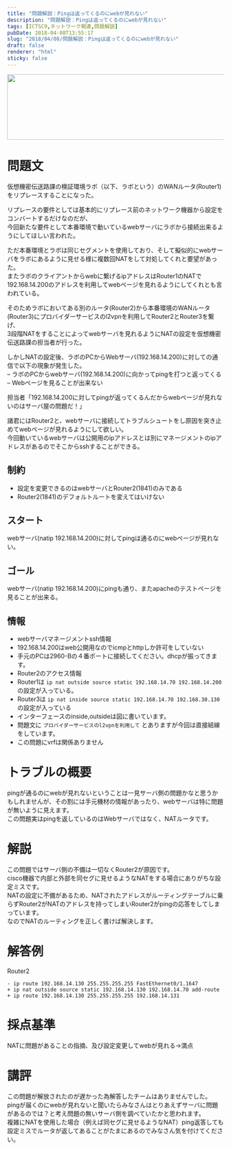 ```yaml
---
title: "問題解説：Pingは返ってくるのにwebが見れない"
description: "問題解説：Pingは返ってくるのにwebが見れない"
tags: [ICTSC9,ネットワーク関連,問題解説]
pubDate: 2018-04-08T13:55:17
slug: "2018/04/08/問題解説：Pingは返ってくるのにwebが見れない"
draft: false
renderer: "html"
sticky: false
---
```


<p><img decoding="async" loading="lazy" src="/images/wp/2018/04/NAS-300x76.jpg.webp" alt="" width="600" height="152" class="alignnone size-medium wp-image-1693"></p>
<h1>問題文</h1>
<p>仮想機密伝送路課の検証環境ラボ（以下、ラボという）のWANルータ(Router1)をリプレースすることになった。</p>
<p>リプレースの要件としては基本的にリプレース前のネットワーク機器から設定をコンバートするだけなのだが、<br />
今回新たな要件として本番環境で動いているwebサーバにラボから接続出来るようにしてほしい言われた。</p>
<p>ただ本番環境とラボは同じセグメントを使用しており、そして擬似的にwebサーバをラボにあるように見せる様に複数回NATをして対処してくれと要望があった。<br />
またラボのクライアントからwebに繋げるipアドレスはRouter1のNATで192.168.14.200のアドレスを利用してwebページを見れるようにしてくれとも言われている。</p>
<p>そのためラボにおいてある別のルータ(Router2)から本番環境のWANルータ(Router3)にプロバイダーサービスのl2vpnを利用してRouter2とRouter3を繋げ、<br />
3段階NATをすることによってwebサーバを見れるようにNATの設定を仮想機密伝送路課の担当者が行った。</p>
<p>しかしNATの設定後、ラボのPCからWebサーバ(192.168.14.200)に対しての通信で以下の現象が発生した。<br />
&#8211; ラボのPCからwebサーバ(192.168.14.200)に向かってpingを打つと返ってくる<br />
&#8211; Webページを見ることが出来ない</p>
<p>担当者「192.168.14.200に対してpingが返ってくるんだからwebページが見れないのはサーバ屋の問題だ！」</p>
<p>諸君にはRouter2と、webサーバに接続してトラブルシュートをし原因を突き止めてwebページが見れるようにして欲しい。<br />
今回動いているwebサーバは公開用のipアドレスとは別にマネージメントのipアドレスがあるのでそこからsshすることができる。</p>
<h2>制約</h2>
<ul>
<li>設定を変更できるのはwebサーバとRouter2(1841)のみである</li>
<li>Router2(1841)のデフォルトルートを変えてはいけない</li>
</ul>
<h2>スタート</h2>
<p>webサーバ(natip 192.168.14.200)に対してpingは通るのにwebページが見れない。</p>
<h2>ゴール</h2>
<p>webサーバ(natip 192.168.14.200)にpingも通り、またapacheのテストページを見ることが出来る。</p>
<h2>情報</h2>
<ul>
<li>webサーバマネージメントssh情報</li>
<li>192.168.14.200はweb公開用なのでicmpとhttpしか許可をしていない</li>
<li>手元のPCは2960-Bの４番ポートに接続してください。dhcpが振ってきます。</li>
<li>Router2のアクセス情報</li>
<li>Router1は <code>ip nat outside source static 192.168.14.70 192.168.14.200</code>の設定が入っている。</li>
<li>Router3は <code>ip nat inside source static 192.168.14.70 192.168.30.130</code>の設定が入っている</li>
<li>インターフェースのinside,outsideは図に書いています。</li>
<li>問題文に <code>プロバイダーサービスのl2vpnを利用して</code> とありますが今回は直接結線をしています。</li>
<li>この問題にvrfは関係ありません</li>
</ul>
<h1>トラブルの概要</h1>
<p>pingが通るのにwebが見れないということは一見サーバ側の問題かなと思うかもしれませんが、その割には手元機材の情報があったり、webサーバは特に問題が無いように見えます。<br />
この問題実はpingを返しているのはWebサーバではなく、NATルータです。</p>
<h1>解説</h1>
<p>この問題ではサーバ側の不備は一切なくRouter2が原因です。<br />
cisco機器で内部と外部を同セグに見せるようなNATをする場合にありがちな設定ミスです。<br />
NATの設定に不備があるため、NATされたアドレスがルーティングテーブルに乗らずRouter2がNATのアドレスを持ってしまいRouter2がpingの応答をしてしまっています。<br />
なのでNATのルーティングを正しく書けば解決します。</p>
<h1>解答例</h1>
<p>Router2</p>
<pre class="brush: plain; title: ; title: ; notranslate" title=""><code>- ip route 192.168.14.130 255.255.255.255 FastEthernet0/1.1647
+ ip nat outside source static 192.168.14.130 192.168.14.70 add-route
+ ip route 192.168.14.130 255.255.255.255 192.168.14.131</code></pre>
<h1>採点基準</h1>
<p>NATに問題があることの指摘、及び設定変更してwebが見れる→満点</p>
<h1>講評</h1>
<p>この問題が解放されたのが遅かった為解答したチームはありませんでした。<br />
pingが届くのにwebが見れないと聞いたらみなさんはとりあえずサーバに問題があるのでは？と考え問題の無いサーバ側を調べていたかと思われます。<br />
複雑にNATを使用した場合（例えば同セグに見せるようなNAT）ping返答しても設定ミスでルータが返してあることがたまにあるのでみなさん気を付けてください。</p>
